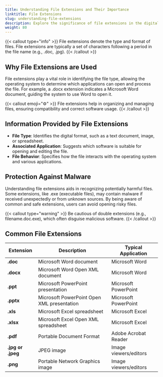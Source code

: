 ```yaml
---
title: Understanding File Extensions and Their Importance  
linktitle: File Extensions  
slug: understanding-file-extensions  
description: Explore the significance of file extensions in the digital world. Learn how they help identify file types, ensure compatibility with software, and protect against malware. Understand common extensions like .docx, .pdf, and .jpg, and their typical applications for managing files efficiently.
weight: 80
---
```



{{< callout type="info" >}}
File extensions denote the type and format of files. File extensions are typically a set of characters following a period in the file name (e.g., .doc, .jpg).
{{< /callout >}}


## Why File Extensions are Used

File extensions play a vital role in identifying the file type, allowing the operating system to determine which applications can open and process the file. For example, a .docx extension indicates a Microsoft Word document, guiding the system to use Word to open it. 

{{< callout emoji="⚙️" >}}
File extensions help in organizing and managing files, ensuring compatibility and correct software usage.
{{< /callout >}}

## Information Provided by File Extensions  

- **File Type**: Identifies the digital format, such as a text document, image, or spreadsheet.
- **Associated Application**: Suggests which software is suitable for opening and editing the file.
- **File Behavior**: Specifies how the file interacts with the operating system and various applications.

## Protection Against Malware  

Understanding file extensions aids in recognizing potentially harmful files. Some extensions, like .exe (executable files), may contain malware if received unexpectedly or from unknown sources. By being aware of common and safe extensions, users can avoid opening risky files. 

{{< callout type="warning" >}}
Be cautious of double extensions (e.g., filename.doc.exe), which often disguise malicious software.
{{< /callout >}}

## Common File Extensions  

| **Extension** | **Description**                 | **Typical Application**    |
|---------------|---------------------------------|----------------------------|
| **.doc**      | Microsoft Word document         | Microsoft Word             |
| **.docx**     | Microsoft Word Open XML document| Microsoft Word             |
| **.ppt**      | Microsoft PowerPoint presentation| Microsoft PowerPoint       |
| **.pptx**     | Microsoft PowerPoint Open XML presentation| Microsoft PowerPoint       |
| **.xls**      | Microsoft Excel spreadsheet     | Microsoft Excel            |
| **.xlsx**     | Microsoft Excel Open XML spreadsheet| Microsoft Excel            |
| **.pdf**      | Portable Document Format        | Adobe Acrobat Reader       |
| **.jpg or .jpeg** | JPEG image                  | Image viewers/editors      |
| **.png**      | Portable Network Graphics image | Image viewers/editors      |
